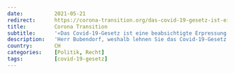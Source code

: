 ```yaml
---
date:          2021-05-21
redirect:      https://corona-transition.org/das-covid-19-gesetz-ist-eine-beabsichtigte-erpressung-am-stimmburger
title:         Corona Transition
subtitle:      '«Das Covid-19-Gesetz ist eine beabsichtigte Erpressung am Stimmbürger»'
description:   'Herr Bubendorf, weshalb lehnen Sie das Covid-19-Gesetz ab? Das Gesetz ist nichts anderes als eine Erpressung des Souveräns. Die Politiker sagen (...)'
country:       CH
categories:    [Politik, Recht]
tags:          [covid-19-gesetz]
---
```

